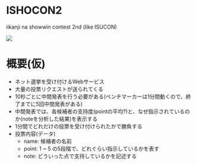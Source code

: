 # ISHOCON2
iikanji na showwin contest 2nd (like ISUCON)

![](https://github.com/showwin/ISHOCON2/blob/master/doc/images/top.png)

# 概要(仮)
* ネット選挙を受け付けるWebサービス
* 大量の投票リクエストが送られてくる
* 10秒ごとに中間発表を行う必要がある(ベンチマーカーは1分間動くので、終了までに5回中間発表がある)
* 中間発表では、各候補者の支持度(pointの平均?)と、なぜ指示されているのか(noteを分析した結果)を表示する
* 1分間でどれだけの投票を受け付けられたかで勝負する
* 投票内容(データ)
  * name: 候補者の名前
  * point: 1 ~ 5 の5段階で、どれぐらい指示しているかを表す
  * note: どういった点で支持しているかを記述する
